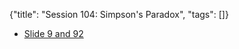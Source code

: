 {"title": "Session 104: Simpson's Paradox", "tags": []}
* [Slide 9 and 92](https://www.bradyneal.com/slides/1%20-%20A%20Brief%20Introduction%20to%20Causal%20Inference.pdf)

